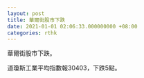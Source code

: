 ```yaml
---
layout: post
title: 華爾街股市下跌
date: 2021-01-01 02:06:33.000000000 +08:00
categories: rthk
---
```


華爾街股市下跌。

道瓊斯工業平均指數報30403，下跌5點。
